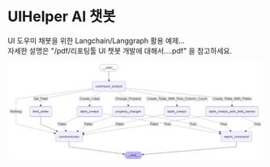 # UIHelper AI 챗봇

UI 도우미 채봇을 위한 Langchain/Langgraph 활용 예제...<br>
자세한 설명은 "/pdf/리포팅툴 UI 챗봇 개발에 대해서....pdf" 을 참고하세요.<br>

![grpph.png](https://github.com/neolord0/UIHelper/blob/main/graph.png)
